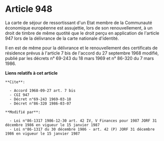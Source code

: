 # Article 948

La carte de séjour de ressortissant d'un Etat membre de la Communauté économique européenne est assujettie, lors de son
renouvellement, à un droit de timbre de même quotité que le droit perçu en application de l'article 947 lors de la délivrance
de la carte nationale d'identité.

Il en est de même pour la délivrance et le renouvellement des certificats de résidence prévus à l'article 7 bis de l'accord
du 27 septembre 1968 modifié, publié par les décrets n° 69-243 du 18 mars 1969 et n° 86-320 du 7 mars 1986.

**Liens relatifs à cet article**

	**Cite**:

	  - Accord 1968-09-27 art. 7 bis
	  - CGI 947
	  - Décret n°69-243 1969-03-18
	  - Décret n°86-320 1986-03-07

	**Modifié par**:

	  - Loi n°86-1317 1986-12-30 art. 42 IV, V Finances pour 1987 JORF 31 décembre 1986 en vigueur le 15 janvier 1987
	  - Loi n°86-1317 du 30 décembre 1986 - art. 42 (P) JORF 31 décembre 1986 en vigueur le 15 janvier 1987
